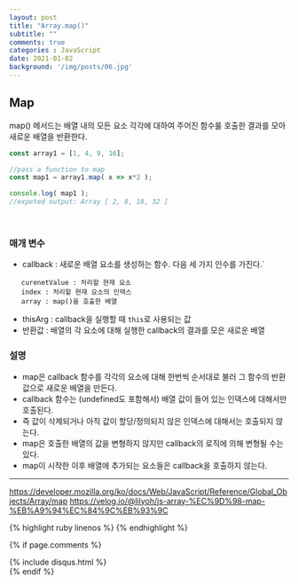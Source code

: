 ```yaml
---
layout: post
title: "Array.map()"
subtitle: ""
comments: true
categories : JavaScript
date: 2021-01-02
background: '/img/posts/06.jpg'
---
```


## Map
map() 메서드는 배열 내의 모든 요소 각각에 대하여 주어진 함수룰 호출한 결과를 모아 새로운 배열을 반환한다.

```javascript
const array1 = [1, 4, 9, 16];

//pass a function to map
const map1 = array1.map( x => x*2 );

console.log( map1 );
//expeted output: Array [ 2, 8, 18, 32 ]
```

<br/>

### 매개 변수
- callback : 새로운 배열 요소를 생성하는 함수. 다음 세 가지 인수를 가진다.`
```
   curenetValue : 처리할 현재 요소
   index : 처리할 현재 요소의 인덱스
   array : map()을 호출한 배열
```
- thisArg : callback을 실행할 때 `this`로 사용되는 값
- 반환값 : 배열의 각 요소에 대해 실행한 callback의 결과를 모은 새로운 배열

### 설명
- map은 callback 함수를 각각의 요소에 대해 한번씩 순서대로 불러 그 함수의 반환값으로 새로운 배열을 만든다.
- callback 함수는 (undefined도 포함해서) 배열 값이 들어 있는 인덱스에 대해서만 호출된다.
- 즉 값이 삭제되거나 아직 값이 할당/정의되지 않은 인덱스에 대해서는 호출되지 않는다.
- map은 호출한 배열의 값을 변형하지 않지만 callback의 로직에 의해 변형될 수는 있다.
- map이 시작한 이후 배열에 추가되는 요소들은 callback을 호출하지 않는다.





---
 <https://developer.mozilla.org/ko/docs/Web/JavaScript/Reference/Global_Objects/Array/map>
 <https://velog.io/@lilyoh/js-array-%EC%9D%98-map-%EB%A9%94%EC%84%9C%EB%93%9C>

{% highlight ruby linenos %}
{% endhighlight %}

{% if page.comments %}
<div id="post-disqus" class="container">
{% include disqus.html %}
</div>
{% endif %}
